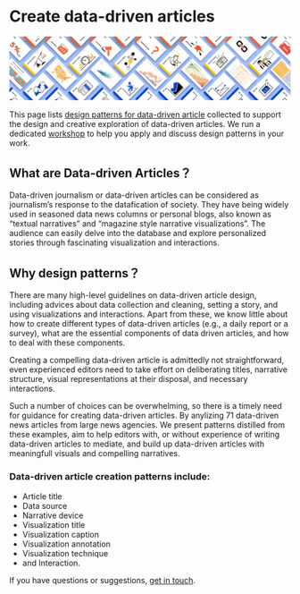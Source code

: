 # Create data-driven articles

<img src="figures/dadp_small2.png" width="550px"/>
<br/>



This page lists [design patterns for data-driven article](https://datadrivenarticle.github.io/patterns.html) collected to support the design and creative exploration of data-driven articles. We run a dedicated [workshop](https://datadrivenarticle.github.io/workshop.html) to help you apply and discuss design patterns in your work.


## What are Data-driven Articles？

Data-driven journalism or data-driven articles can be considered as journalism’s response to the datafication of society. They have being widely used in seasoned data news columns or personal blogs, also known as “textual narratives” and “magazine style narrative visualizations”. The audience can easily delve into the database and explore personalized stories through fascinating visualization and interactions.

## Why design patterns？

There are many high-level guidelines on data-driven article design, including advices about data collection and cleaning, setting a story, and using visualizations and interactions. Apart from these, we know little about how to create different types of data-driven articles (e.g., a daily report or a survey), what are the essential components of data driven articles, and how to deal with these components.

Creating a compelling data-driven article is admittedly not straightforward, even experienced editors need to take effort on deliberating titles, narrative structure, visual representations at their disposal, and necessary interactions. 
<!-- According to the existing production mode, it requires the editor to have various skills and experience to be equipped for the job. -->
Such a number of choices can be overwhelming, so there is a timely need for guidance for creating data-driven articles. By anylizing 71 data-driven news articles from large news agencies. We present patterns distilled from these examples, aim to help editors with, or without experience of writing data-driven articles to mediate, and build up data-driven articles with meaningfull visuals and compelling narratives.


### Data-driven article creation patterns include: 
* Article title
* Data source
* Narrative device
* Visualization title
* Visualization caption
* Visualization annotation
* Visualization technique
* and Interaction.



If you have questions or suggestions, [get in touch](about.html).
